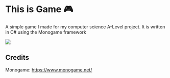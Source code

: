 # This is Game 🎮
A simple game I made for my computer science A-Level project.
It is written in C# using the Monogame framework

![](gameplay.GIF)

## Credits
Monogame: https://www.monogame.net/
